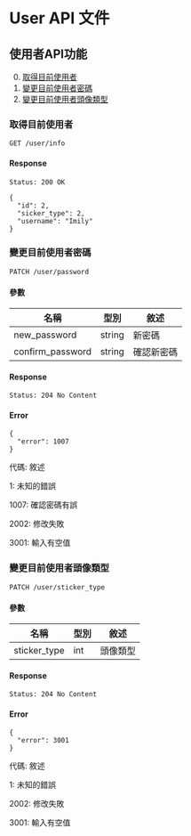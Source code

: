 # User API 文件

## 使用者API功能

0. [取得目前使用者](#取得目前使用者)
0. [變更目前使用者密碼](#變更目前使用者密碼)
0. [變更目前使用者頭像類型](#變更目前使用者頭像類型)

### 取得目前使用者

`GET /user/info`

#### Response

`Status: 200 OK`

```
{
  "id": 2,
  "sicker_type": 2,
  "username": "Imily"
}
```

### 變更目前使用者密碼

`PATCH /user/password`

#### 參數

名稱 | 型別 | 敘述
--- | --- | ---
new_password     | string | 新密碼
confirm_password | string | 確認新密碼

#### Response

`Status: 204 No Content`

#### Error

```
{
  "error": 1007
}
```

代碼: 敘述

1: 未知的錯誤

1007: 確認密碼有誤

2002: 修改失敗

3001: 輸入有空值

### 變更目前使用者頭像類型

`PATCH /user/sticker_type`

#### 參數

名稱 | 型別 | 敘述
--- | --- | ---
sticker_type     | int | 頭像類型

#### Response

`Status: 204 No Content`

#### Error

```
{
  "error": 3001
}
```

代碼: 敘述

1: 未知的錯誤

2002: 修改失敗

3001: 輸入有空值
